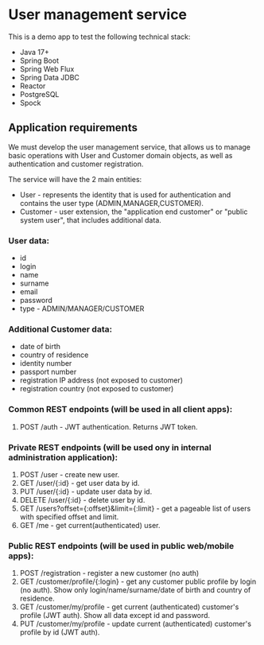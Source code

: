 # User management service

This is a demo app to test the following technical stack:

- Java 17+
- Spring Boot
- Spring Web Flux
- Spring Data JDBC
- Reactor
- PostgreSQL
- Spock

## Application requirements

We must develop the user management service, that allows us to manage basic operations with User and Customer domain
objects, as well as authentication and customer registration.

The service will have the 2 main entities:

- User - represents the identity that is used for authentication and contains the user type (ADMIN,MANAGER,CUSTOMER).
- Customer - user extension, the "application end customer" or "public system user", that includes
  additional data.

### User data:

- id
- login
- name
- surname
- email
- password
- type - ADMIN/MANAGER/CUSTOMER

### Additional Customer data:

- date of birth
- country of residence
- identity number
- passport number
- registration IP address (not exposed to customer)
- registration country (not exposed to customer)

### Common REST endpoints (will be used in all client apps):

1. POST /auth - JWT authentication. Returns JWT token.

### Private REST endpoints (will be used ony in internal administration application):

1. POST /user - create new user.
2. GET /user/{:id} - get user data by id.
3. PUT /user/{:id} - update user data by id.
4. DELETE /user/{:id} - delete user by id.
5. GET /users?offset={:offset}&limit={:limit} - get a pageable list of users with specified offset and limit.
6. GET /me - get current(authenticated) user.

### Public REST endpoints (will be used in public web/mobile apps):

1. POST /registration - register a new customer (no auth)
2. GET /customer/profile/{:login} - get any customer public profile by login (no auth). Show only
   login/name/surname/date of birth and country of residence.
3. GET /customer/my/profile - get current (authenticated) customer's profile (JWT auth). Show all data except id
   and
   password.
4. PUT /customer/my/profile - update current (authenticated) customer's profile by id (JWT auth).

